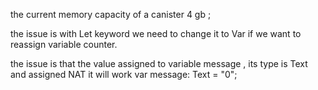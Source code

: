 the current memory capacity of a canister 4 gb ;


the issue is with Let keyword we need to change it to Var if we want to reassign variable counter.


the issue is that the value assigned to variable message , its type is Text and assigned NAT
it will work var message: Text = "0";
